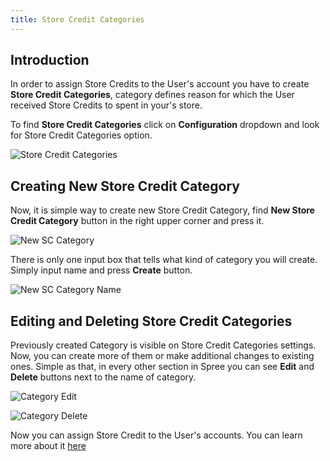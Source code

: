 ```yaml
---
title: Store Credit Categories
---
```


## Introduction

In order to assign Store Credits to the User's account you have to create **Store Credit Categories**, category defines reason for which the User received Store Credits to spent in your's store.

To find **Store Credit Categories** click on **Configuration** dropdown and look for Store Credit Categories option.

![Store Credit Categories](/images/user/config/store_credit_categories.jpg)

## Creating New Store Credit Category

Now, it is simple way to create new Store Credit Category, find **New Store Credit Category** button in the right upper corner and press it.

![New SC Category](/images/user/config/new_sc_category.jpg)

There is only one input box that tells what kind of category you will create. Simply input name and press **Create** button.

![New SC Category Name](/images/user/config/new_sc_category_name.jpg)

## Editing and Deleting Store Credit Categories

Previously created Category is visible on Store Credit Categories settings. Now, you can create more of them or make additional changes to existing ones.
Simple as that, in every other section in Spree you can see **Edit** and **Delete** buttons next to the name of category.

![Category Edit](/images/user/config/category_edit_icon.jpg)

![Category Delete](/images/user/config/category_delete_icon.jpg)

Now you can assign Store Credit to the User's accounts. You can learn more about it [here](editing_users)
